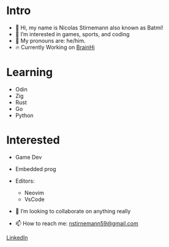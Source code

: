 # Intro
- 👋 Hi, my name is Nicolas Stirnemann also known as Batmi!
- 👀 I’m interested in games, sports, and coding
- 🫶 My pronouns are: he/him.
- 🔥 Currently Working on [BrainHi](https://brainhi.com/es/)

# Learning
- Odin
- Zig
- Rust
- Go
- Python

# Interested
- Game Dev
- Embedded prog
- Editors:
  - Neovim
  - VsCode
  
- 💞️ I’m looking to collaborate on anything really
- 📫 How to reach me: nstirnemann59@gmail.com

[LinkedIn](https://www.linkedin.com/in/nstirnemann/)
